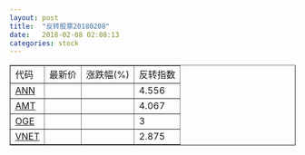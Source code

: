 ```yaml
---
layout: post
title:  "反转股票20180208"
date:   2018-02-08 02:08:13
categories: stock
---
```


<script type="text/javascript">
var stockList = []
stockList.push('gb_ann');
stockList.push('gb_amt');
stockList.push('gb_oge');
stockList.push('gb_vnet');
</script>

<table border="1">
 <tr>
 <td>代码</td>
  <td>最新价</td>
  <td>涨跌幅(%)</td>
 <td>反转指数</td>
</tr>
  <tr id="ann"><td><a href="http://stock.finance.sina.com.cn/usstock/quotes/ANN.html" target="_blank">ANN</a></td><td></td><td></td><td>4.556</td></tr>
  <tr id="amt"><td><a href="http://stock.finance.sina.com.cn/usstock/quotes/AMT.html" target="_blank">AMT</a></td><td></td><td></td><td>4.067</td></tr>
  <tr id="oge"><td><a href="http://stock.finance.sina.com.cn/usstock/quotes/OGE.html" target="_blank">OGE</a></td><td></td><td></td><td>3</td></tr>
  <tr id="vnet"><td><a href="http://stock.finance.sina.com.cn/usstock/quotes/VNET.html" target="_blank">VNET</a></td><td></td><td></td><td>2.875</td></tr>
</table>
